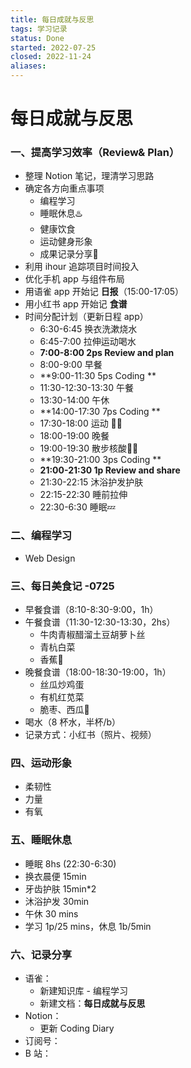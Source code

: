 ```yaml
---
title: 每日成就与反思
tags: 学习记录
status: Done
started: 2022-07-25
closed: 2022-11-24
aliases: 
---
```

# 每日成就与反思
### **一、提高学习效率（Review& Plan）**
- 整理 Notion 笔记，理清学习思路
- 确定各方向重点事项
   - 编程学习
   - 睡眠休息♨️
   - 健康饮食
   - 运动健身形象
   - 成果记录分享📝
- 利用 ihour 追踪项目时间投入
- 优化手机 app 与组件布局
- 用语雀 app 开始记 **日报**（15:00-17:05）
- 用小红书 app 开始记 **食谱**
- 时间分配计划（更新日程 app）
   - 6:30-6:45 换衣洗漱烧水
   - 6:45-7:00 拉伸运动喝水
   - **7:00-8:00 2ps Review and plan**
   - 8:00-9:00 早餐
   - **9:00-11:30 5ps Coding **
   - 11:30-12:30-13:30 午餐
   - 13:30-14:00 午休
   - **14:00-17:30 7ps Coding **
   - 17:30-18:00 运动 🏃‍♀️
   - 18:00-19:00 晚餐
   - 19:00-19:30 散步核酸🚶‍♀️
   - **19:30-21:00 3ps Coding **
   - **21:00-21:30 1p Review and share**
   - 21:30-22:15 沐浴护发护肤
   - 22:15-22:30 睡前拉伸
   - 22:30-6:30 睡眠💤
### 二、编程学习
- Web Design 
### 三、每日美食记 -0725
- 早餐食谱（8:10-8:30-9:00，1h）
- 午餐食谱（11:30-12:30-13:30，2hs）
   - 牛肉青椒醋溜土豆胡萝卜丝
   - 青杭白菜
   - 香蕉🍌
- 晚餐食谱（18:00-18:30-19:00，1h）
   - 丝瓜炒鸡蛋
   - 有机红苋菜
   - 脆枣、西瓜🍉
- 喝水（8 杯水，半杯/b）
- 记录方式：小红书（照片、视频）
### 四、运动形象
- 柔韧性
- 力量
- 有氧
### 五、睡眠休息
- 睡眠 8hs (22:30-6:30)
- 换衣晨便 15min
- 牙齿护肤 15min*2
- 沐浴护发 30min
- 午休 30 mins
- 学习 1p/25 mins，休息 1b/5min
### 六、记录分享
- 语雀：
   - 新建知识库 - 编程学习
   - 新建文档：**每日成就与反思**
- Notion：
   - 更新 Coding Diary
- 订阅号：
- B 站：
